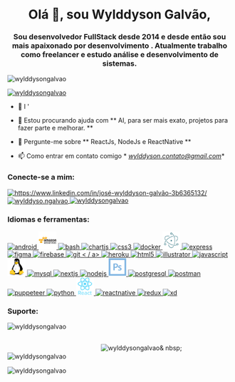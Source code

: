 <h1 align = "center"> Olá 👋, sou Wylddyson Galvão, </h1>
<h3 align = "center"> Sou desenvolvedor FullStack desde 2014 e desde então sou mais apaixonado por desenvolvimento . Atualmente trabalho como freelancer e estudo análise e desenvolvimento de sistemas. </h3>

<p align = "left"> <img src = "https://komarev.com/ghpvc/?username=wylddysongalvao&label=Profile%20views&color=0e75b6&style = flat "alt =" wylddysongalvao "/> </p>

<p align =" left "> <a href="https://github.com/ryo-ma/github-profile-trophy"> <img src = "https://github-profile-trophy.vercel.app/?username=wylddysongalvao" alt = "wylddysongalvao" /> </a> </p>

- 🔭 I '



- 🤝 Estou procurando ajuda com ** AI, para ser mais exato, projetos para fazer parte e melhorar. **

- 💬 Pergunte-me sobre ** ReactJs, NodeJs e ReactNative **

- 📫 Como entrar em contato comigo * *wylddyson.contato@gmail.com**

<h3 align = "left"> Conecte-se a mim: </h3>
<p align = "left">
<a href = "https://linkedin.com/in/https : //www.linkedin.com/in/josé-wylddyson-galvão-3b6365132/ "target =" blank "> <img align =" center "src =" https://raw.githubusercontent.com/rahuldkjain/github- profile-readme-generator / master / src / images / icons / Social / linked-in-alt.svg "alt =" https://www.linkedin.com/in/josé-wylddyson-galvão-3b6365132/ "height = "30" largura = "40" /> </a>
<a href="https://fb.com/wylddyso.ngalvao" target="blank"> <img align = "center" src = "https://raw.githubusercontent.com/rahuldkjain/github-profile-readme -generator / master / src / images / icons / Social / facebook.svg "alt =" wylddyso.ngalvao "height =" 30 "width =" 40 "/> </a>
<a href =" https: // instagram .com / wylddysongalvao "target =" blank "> <img align =" center "src =" https://raw.githubusercontent.com/rahuldkjain/github-profile-readme-generator/master/src/images/icons/Social /instagram.svg "alt =" wylddysongalvao "height =" 30 "width =" 40 "/> </a>
</p>

<h3 align =" left "> Idiomas e ferramentas: </h3>
<p align = "left"> <a href="https://developer.android.com" target="_blank"> <img src = "https://raw.githubusercontent.com/devicons/devicon/master/ icons / android / android-original-wordmark.svg "alt =" android "width =" 40 "height =" 40 "/> </a> <a href =" https://aws.amazon.com "target = "_blank"> <img src = "https://raw.githubusercontent.com/devicons/devicon/master/icons/amazonwebservices/amazonwebservices-original-wordmark.svg" alt = "aws" width = "40" height = " 40 "/> </a> <a href="https://www.gnu.org/software/bash/" target="_blank"> <img src =" https: //www.vectorlogo.zone / logos / gnu_bash / gnu_bash-icon.svg "alt =" bash "width =" 40 "height =" 40 "/> </a> <a href =" https://www.chartjs.org "target = "_blank"> <img src = "https://www.chartjs.org/media/logo-title.svg" alt = "chartjs" width = "40" height = "40" /> </a> <a href = "https://www.w3schools.com/css/" target = "_ blank"> <img src = "https://raw.githubusercontent.com/devicons/devicon/master/icons/css3/css3-original -wordmark.svg "alt =" css3 "width =" 40 "height =" 40 "/> </a> <a href="https://www.docker.com/" target="_blank"> <img src = "https: // bruto.githubusercontent.com/devicons/devicon/master/icons/docker/docker-original-wordmark.svg "alt =" docker "width =" 40 "height =" 40 "/> </a> <a href =" https: //www.electronjs.org "target =" _ blank "> <img src =" https://raw.githubusercontent.com/devicons/devicon/master/icons/electron/electron-original.svg "alt =" electron " width = "40" height = "40" /> </a> <a href="https://expressjs.com" target="_blank"> <img src = "https://raw.githubusercontent.com/ devicons / devicon / master / icons / express / express-original-wordmark.svg "alt =" express "width =" 40 "height =" 40 "/> </a> <a href ="https://www.figma.com/ "target =" _ blank "> <img src =" https://www.vectorlogo.zone/logos/figma/figma-icon.svg "alt =" figma "width =" 40 "height =" 40 "/> </a> <a href="https://firebase.google.com/" target="_blank"> <img src =" https://www.vectorlogo.zone/ logos / firebase / firebase-icon.svg "alt =" firebase "width =" 40 "height =" 40 "/> </a> <a href =" https://git-scm.com/ "target =" _blank "> <img src =" https://www.vectorlogo.zone/logos/git-scm/git-scm-icon.svg "alt =" git "width =" 40 "height =" 40 "/> < / a> <a href = "https://heroku.com"target = "_ blank"> <img src = "https://www.vectorlogo.zone/logos/heroku/heroku-icon.svg" alt = "heroku" width = "40" height = "40" /> </ a> <a href="https://www.w3.org/html/" target="_blank"> <img src = "https://raw.githubusercontent.com/devicons/devicon/master/icons/html5 /html5-original-wordmark.svg "alt =" html5 "width =" 40 "height =" 40 "/> </a> <a href =" https://www.adobe.com/in/products/illustrator .html "target =" _ blank "> <img src =" https://www.vectorlogo.zone/logos/adobe_illustrator/adobe_illustrator-icon.svg "alt =" illustrator "width =" 40 "height =" 40 "/ > </a><a href="https://developer.mozilla.org/en-US/docs/Web/JavaScript" target="_blank"> <img src = "https://raw.githubusercontent.com/devicons/devicon/ master / icons / javascript / javascript-original.svg "alt =" javascript "width =" 40 "height =" 40 "/> </a> <a href =" https://www.linux.org/ "target = "_ blank"> <img src = "https://raw.githubusercontent.com/devicons/devicon/master/icons/linux/linux-original.svg" alt = "linux" width = "40" height = "40 "/> </a> <a href="https://www.mysql.com/" target="_blank"> <img src =" https: //raw.githubusercontent.com / devicons / devicon / master / icons / mysql / mysql-original-wordmark.svg "alt =" mysql "width =" 40 "height =" 40 "/> </a> <a href =" https: // nextjs.org/ "target =" _ blank "> <img src =" https://cdn.worldvectorlogo.com/logos/nextjs-3.svg "alt =" nextjs "largura =" 40 "altura =" 40 "/ > </a> <a href="https://nodejs.org" target="_blank"> <img src = "https://raw.githubusercontent.com/devicons/devicon/master/icons/nodejs/nodejs -original-wordmark.svg "alt =" nodejs "width =" 40 "height =" 40 "/> </a> <a href =" https://www.photoshop.com/en "target =" _ blank " > <img src = "https://raw.githubusercontent.com/devicons/devicon/master/icons/photoshop/photoshop-line.svg" alt = "photoshop" width = "40" height = "40" /> </ a > <a href="https://www.postgresql.org" target="_blank"> <img src = "https://raw.githubusercontent.com/devicons/devicon/master/icons/postgresql/postgresql-original -wordmark.svg "alt =" postgresql "width =" 40 "height =" 40 "/> </a> <a href="https://postman.com" target="_blank"> <img src =" https://www.vectorlogo.zone/logos/getpostman/getpostman-icon.svg "alt =" postman "width =" 40 "height =" 40 "/> </a> <a href ="https://github.com/puppeteer/puppeteer "target =" _ blank "> <img src =" https://www.vectorlogo.zone/logos/pptrdev/pptrdev-official.svg "alt =" puppeteer "width = "40" height = "40" /> </a> <a href="https://www.python.org" target="_blank"> <img src = "https://raw.githubusercontent.com/ devicons / devicon / master / icons / python / python-original.svg "alt =" python "width =" 40 "height =" 40 "/> </a> <a href =" https://reactjs.org/ "target =" _ blank "> <img src =" https://raw.githubusercontent.com/devicons/devicon/master/icons/react/react-original-wordmark.svg "alt =" react "width =" 40 " altura = "40 "/> </a> <a href="https://reactnative.dev/" target="_blank"> <img src =" https://reactnative.dev/img/header_logo.svg "alt =" reactnative "width =" 40 "height =" 40 "/> </a> <a href="https://redux.js.org" target="_blank"> <img src =" https: // raw. githubusercontent.com/devicons/devicon/master/icons/redux/redux-original.svg "alt =" redux "width =" 40 "height =" 40 "/> </a> <a href =" https: // www.adobe.com/products/xd.html "target =" _ blank "> <img src =" https://cdn.worldvectorlogo.com/logos/adobe-xd.svg "alt =" xd "width =" 40 "altura ="40 "/> </a> </p>

<h3 align = "left"> Suporte: </h3>
<p> <a href="https://www.buymeacoffee.com/wylddysongalvao"> <img align = "left" src = "https: // cdn .buymeacoffee.com / buttons / v2 / default-yellow.png "height =" 50 "width =" 210 "alt =" wylddysongalvao "/> </a> </p> <br> <br>

<p> <img align = "left" src = "https://github-readme-stats.vercel.app/api/top-langs?username=wylddysongalvao&show_icons=true&locale=en&layout=compact" alt = "wylddysongalvao" /> </p>

<p> & nbsp; <img align = "center" src = "https://github-readme-stats.vercel.app/api?username=wylddysongalvao&show_icons=true&locale=en" alt = "wylddysongalvao" /> </p>

<p> <img align = "center" src = "https://github-readme-streak-stats.herokuapp.com/?user=wylddysongalvao&" alt = "wylddysongalvao" /> </p>
